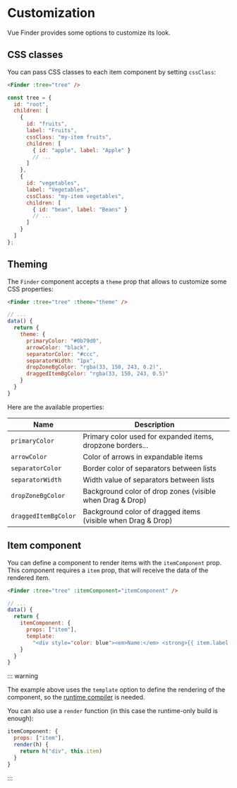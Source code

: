 # Customization

Vue Finder provides some options to customize its look.

## CSS classes

You can pass CSS classes to each item component by setting `cssClass`:

```html
<Finder :tree="tree" />
```

```js
const tree = {
  id: "root",
  children: [
    {
      id: "fruits",
      label: "Fruits",
      cssClass: "my-item fruits",
      children: [
        { id: "apple", label: "Apple" }
        // ...
      ]
    },
    {
      id: "vegetables",
      label: "Vegetables",
      cssClass: "my-item vegetables",
      children: [
        { id: "bean", label: "Beans" }
        // ...
      ]
    }
  ]
};
```

## Theming

The `Finder` component accepts a `theme` prop that allows to customize some CSS properties:

```html
<Finder :tree="tree" :theme="theme" />
```

```js
// ...
data() {
  return {
    theme: {
      primaryColor: "#0b79d0",
      arrowColor: "black",
      separatorColor: "#ccc",
      separatorWidth: "1px",
      dropZoneBgColor: "rgba(33, 150, 243, 0.2)",
      draggedItemBgColor: "rgba(33, 150, 243, 0.5)"
    }
  }
}
```

Here are the available properties:

| Name                 | Description                                                  |
| -------------------- | ------------------------------------------------------------ |
| `primaryColor`       | Primary color used for expanded items, dropzone borders...   |
| `arrowColor`         | Color of arrows in expandable items                          |
| `separatorColor`     | Border color of separators between lists                     |
| `separatorWidth`     | Width value of separators between lists                      |
| `dropZoneBgColor`    | Background color of drop zones (visible when Drag & Drop)    |
| `draggedItemBgColor` | Background color of dragged items (visible when Drag & Drop) |

## Item component

You can define a component to render items with the `itemComponent` prop. This component requires a `item` prop, that will
receive the data of the rendered item.

```html
<Finder :tree="tree" :itemComponent="itemComponent" />
```

```js
// ...
data() {
  return {
    itemComponent: {
      props: ["item"],
      template:
        "<div style="color: blue"><em>Name:</em> <strong>{{ item.label }}</strong></div>"
    }
  }
}
```

<FinderExample :useCustomItemComponent="true"/>

::: warning

The example above uses the `template` option to define the rendering of the component, so
the [runtime compiler](https://vuejs.org/v2/guide/installation.html#Runtime-Compiler-vs-Runtime-only) is needed.

You can also use a `render` function (in this case the runtime-only build is enough):

```js
itemComponent: {
  props: ["item"],
  render(h) {
    return h("div", this.item)
  }
}
```

:::

